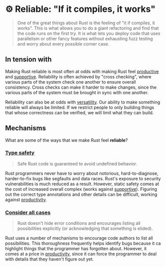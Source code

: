 # ⚙️ Reliable: "If it compiles, it works"

> One of the great things about Rust is the feeling of "it if compiles, it works". This is what allows you to do a giant refactoring and find that the code runs on the first try. It is what lets you deploy code that uses parallelism or other fancy features without exhausting fuzz testing and worry about every possible corner case.

[productive]: ./productive.md
[productivity]: ./productive.md
[supportive]: ./supportive.md
[versatility]: ./versatile.md

## In tension with

Making Rust reliable is most often at odds with making Rust feel [productive] and [supportive]. Reliability is often achieved by "cross checking", where various parts of the system check one another to ensure overall consistency. Cross checks can make it harder to make changes, since the various parts of the system must be brought in sync with one another.

Reliability can also be at odds with [versatility]. Our ability to make something reliable will always be limited. If we restrict people to only building things that whose correctness can be verified, we will limit what they can build.

## Mechanisms

What are some of the ways that we make Rust feel **reliable**?

### [Type safety](./reliable/type_safety.md)

> Safe Rust code is guaranteed to avoid undefined behavior.

Rust programmers never have to worry about notorious, hard-to-diagnose, harder-to-fix bugs like segfaults and data races. Rust's exposure to security vulnerabilities is much reduced as a result. However, static safety comes at the cost of increased overall complex (works against [supportive]). Figuring out the correct type annotations and other details can be difficult, working against [productivity].

### [Consider all cases](./reliable/consider_all_cases.md)

> Rust doesn't hide error conditions and encourages listing all possibilities explicitly (or acknowledging that something is elided).

Rust uses a number of mechanisms to encourage code authors to list all possibilities. This thoroughness frequently helps identify bugs because it ca highlight things that the programmer has forgotten about. However, it comes at a price in [productivity], since it can force the programmer to deal with details that they haven't figure out yet.

